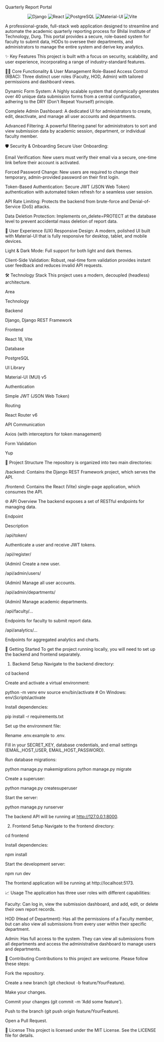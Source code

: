 Quarterly Report Portal
<p align="center">
<img src="https://img.shields.io/badge/Django-4.2-092E20?logo=django" alt="Django"/>
<img src="https://img.shields.io/badge/React-18-61DAFB?logo=react" alt="React"/>
<img src="https://img.shields.io/badge/PostgreSQL-14-336791?logo=postgresql" alt="PostgreSQL"/>
<img src="https://img.shields.io/badge/MUI-5-007FFF?logo=mui" alt="Material-UI"/>
<img src="https://img.shields.io/badge/Vite-5-646CFF?logo=vite" alt="Vite"/>
</p>

A professional-grade, full-stack web application designed to streamline and automate the academic quarterly reporting process for Bhilai Institute of Technology, Durg. This portal provides a secure, role-based system for faculty to submit data, HODs to oversee their departments, and administrators to manage the entire system and derive key analytics.

✨ Key Features
This project is built with a focus on security, scalability, and user experience, incorporating a range of industry-standard features.

👨‍💻 Core Functionality & User Management
Role-Based Access Control (RBAC): Three distinct user roles (Faculty, HOD, Admin) with tailored permissions and dashboard views.

Dynamic Form System: A highly scalable system that dynamically generates over 40 unique data submission forms from a central configuration, adhering to the DRY (Don't Repeat Yourself) principle.

Complete Admin Dashboard: A dedicated UI for administrators to create, edit, deactivate, and manage all user accounts and departments.

Advanced Filtering: A powerful filtering panel for administrators to sort and view submission data by academic session, department, or individual faculty member.

🛡️ Security & Onboarding
Secure User Onboarding:

Email Verification: New users must verify their email via a secure, one-time link before their account is activated.

Forced Password Change: New users are required to change their temporary, admin-provided password on their first login.

Token-Based Authentication: Secure JWT (JSON Web Token) authentication with automated token refresh for a seamless user session.

API Rate Limiting: Protects the backend from brute-force and Denial-of-Service (DoS) attacks.

Data Deletion Protection: Implements on_delete=PROTECT at the database level to prevent accidental mass deletion of report data.

🚀 User Experience (UX)
Responsive Design: A modern, polished UI built with Material-UI that is fully responsive for desktop, tablet, and mobile devices.

Light & Dark Mode: Full support for both light and dark themes.

Client-Side Validation: Robust, real-time form validation provides instant user feedback and reduces invalid API requests.

🛠️ Technology Stack
This project uses a modern, decoupled (headless) architecture.

Area

Technology

Backend

Django, Django REST Framework

Frontend

React 18, Vite

Database

PostgreSQL

UI Library

Material-UI (MUI) v5

Authentication

Simple JWT (JSON Web Token)

Routing

React Router v6

API Communication

Axios (with interceptors for token management)

Form Validation

Yup

📂 Project Structure
The repository is organized into two main directories:

/backend: Contains the Django REST Framework project, which serves the API.

/frontend: Contains the React (Vite) single-page application, which consumes the API.

🌐 API Overview
The backend exposes a set of RESTful endpoints for managing data.

Endpoint

Description

/api/token/

Authenticate a user and receive JWT tokens.

/api/register/

(Admin) Create a new user.

/api/admin/users/

(Admin) Manage all user accounts.

/api/admin/departments/

(Admin) Manage academic departments.

/api/faculty/...

Endpoints for faculty to submit report data.

/api/analytics/...

Endpoints for aggregated analytics and charts.

🚀 Getting Started
To get the project running locally, you will need to set up the backend and frontend separately.

1. Backend Setup
Navigate to the backend directory:

cd backend

Create and activate a virtual environment:

python -m venv env
source env/bin/activate  # On Windows: env\Scripts\activate

Install dependencies:

pip install -r requirements.txt

Set up the environment file:

Rename .env.example to .env.

Fill in your SECRET_KEY, database credentials, and email settings (EMAIL_HOST_USER, EMAIL_HOST_PASSWORD).

Run database migrations:

python manage.py makemigrations
python manage.py migrate

Create a superuser:

python manage.py createsuperuser

Start the server:

python manage.py runserver

The backend API will be running at http://127.0.0.1:8000.

2. Frontend Setup
Navigate to the frontend directory:

cd frontend

Install dependencies:

npm install

Start the development server:

npm run dev

The frontend application will be running at http://localhost:5173.

📈 Usage
The application has three user roles with different capabilities:

Faculty: Can log in, view the submission dashboard, and add, edit, or delete their own report records.

HOD (Head of Department): Has all the permissions of a Faculty member, but can also view all submissions from every user within their specific department.

Admin: Has full access to the system. They can view all submissions from all departments and access the administrative dashboard to manage users and departments.

🤝 Contributing
Contributions to this project are welcome. Please follow these steps:

Fork the repository.

Create a new branch (git checkout -b feature/YourFeature).

Make your changes.

Commit your changes (git commit -m 'Add some feature').

Push to the branch (git push origin feature/YourFeature).

Open a Pull Request.

📄 License
This project is licensed under the MIT License. See the LICENSE file for details.
